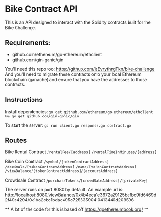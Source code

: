 # Bike Contract API

This is an API designed to interact with the Solidity contracts built for the Bike Challenge.

## Requirements: 
- github.com/ethereum/go-ethereum/ethclient
- github.com/gin-gonic/gin

You'll need this repo too: https://github.com/isEvrythngTkn/bike-challenge
And you'll need to migrate those contracts onto your local Ethereum blockchain (ganache) and ensure that you have the addresses to those contracts.

## Instructions

Install dependencies: 
`go get github.com/ethereum/go-ethereum/ethclient && go get github.com/gin-gonic/gin`

To start the server:
`go run client.go response.go contract.go`

## Routes

Bike Rental Contract
`/rentalFee/[address]`
`/rentalTimeInMinutes/[address]`

Bike Coin Contract
`/symbol/[tokenContractAddress]`
`/decimals/[tokenContractAddress]`
`/name/[tokenContractAddress]`
`/viewBalance/[tokenContractAddress]/[accountAddress]`

Crowdsale Contract
`/purchaseTokens/[crowdSaleAddress]/[privateKey]`

The server runs on port 8080 by default. An example url is:
http://localhost:8080/viewBalance/0x4b4eca1e3672a29125befbc9fd6469d2f49c4294/0x1ba2cbe1bdae495c72563590410413446d208596

** A lot of the code for this is based off https://goethereumbook.org/ **
